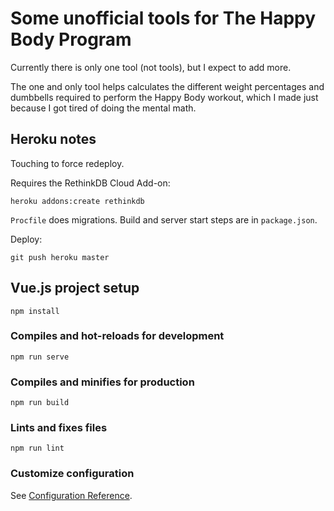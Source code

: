 # Some unofficial tools for The Happy Body Program

Currently there is only one tool (not tools), but I expect to add more.

The one and only tool helps calculates the different weight percentages and dumbbells required to perform the Happy Body workout, which I made just because I got tired of doing the mental math.

## Heroku notes

Touching to force redeploy.

Requires the RethinkDB Cloud Add-on:

```
heroku addons:create rethinkdb
```

`Procfile` does migrations. Build and server start steps are in `package.json`.

Deploy:

```
git push heroku master
```

## Vue.js project setup

```
npm install
```

### Compiles and hot-reloads for development

```
npm run serve
```

### Compiles and minifies for production

```
npm run build
```

### Lints and fixes files

```
npm run lint
```

### Customize configuration

See [Configuration Reference](https://cli.vuejs.org/config/).
